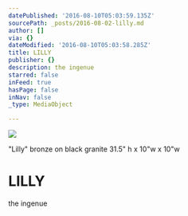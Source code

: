 ```yaml
---
datePublished: '2016-08-10T05:03:59.135Z'
sourcePath: _posts/2016-08-02-lilly.md
author: []
via: {}
dateModified: '2016-08-10T05:03:58.285Z'
title: LILLY
publisher: {}
description: the ingenue
starred: false
inFeed: true
hasPage: false
inNav: false
_type: MediaObject

---
```

<article style=""><img src="https://s3-us-west-2.amazonaws.com/the-grid-img/p/d882689b925a228a49aee6fd080c9d1d972d3a14.jpg" /><p> "Lilly" bronze on black granite 31.5" h x 10"w x 10"w</p></article>

# **LILLY**

the ingenue